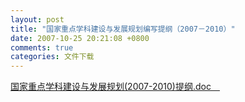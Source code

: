 ```yaml
---
layout: post
title: "国家重点学科建设与发展规划编写提纲（2007－2010）"
date: 2007-10-25 20:21:08 +0800
comments: true
categories: 文件下载
---
```


[国家重点学科建设与发展规划(2007-2010)提纲.doc　](../../downloads/2007102533323280.doc)